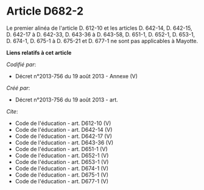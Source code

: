 # Article D682-2

Le premier alinéa de l'article D. 612-10 et les articles D. 642-14, D. 642-15, D. 642-17 à D. 642-33, D. 643-36 à D. 643-58,
D. 651-1, D. 652-1, D. 653-1, D. 674-1, D. 675-1 à D. 675-21 et D. 677-1 ne sont pas applicables à Mayotte.

**Liens relatifs à cet article**

_Codifié par_:

  - Décret n°2013-756 du 19 août 2013 -  Annexe (V)

_Créé par_:

  - Décret n°2013-756 du 19 août 2013 - art.

_Cite_:

  - Code de l'éducation - art. D612-10 (V)
  - Code de l'éducation - art. D642-14 (V)
  - Code de l'éducation - art. D642-17 (V)
  - Code de l'éducation - art. D643-36 (V)
  - Code de l'éducation - art. D651-1 (V)
  - Code de l'éducation - art. D652-1 (V)
  - Code de l'éducation - art. D653-1 (V)
  - Code de l'éducation - art. D674-1 (V)
  - Code de l'éducation - art. D675-1 (V)
  - Code de l'éducation - art. D677-1 (V)

